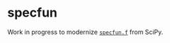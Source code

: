 # specfun

Work in progress to modernize [`specfun.f`](https://github.com/scipy/scipy/blob/main/scipy/special/specfun/specfun.f) from SciPy.


